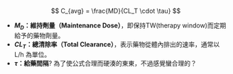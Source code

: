 $$
C_{avg} = \frac{MD}{CL_T \cdot \tau}
$$
- **$M_D$：維持劑量（Maintenance Dose）**，即保持TW(therapy window)而定期給予的藥物劑量。
- **$CL_T$​：總清除率（Total Clearance）**，表示藥物從體內排出的速率，通常以 L/h 為單位。
- **$\tau$：給藥間隔**? 為了使公式合理而硬湊的東東，不過感覺蠻合理的？